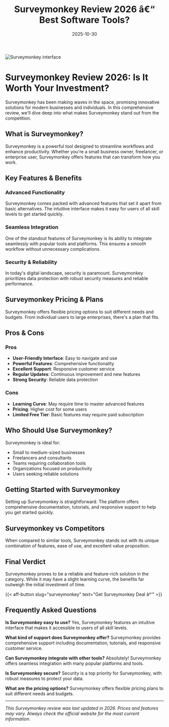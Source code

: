 ﻿---
title: "Surveymonkey Review 2026 â€“ Best Software Tools?"
date: 2025-10-30
draft: false
rating: 4.8
category: "Software Tools"
tags: ["software-tools", "review", "2026"]
description: "Comprehensive Surveymonkey review 2026. Discover if this  tool is the best choice for your needs."
keywords: "surveymonkey, Surveymonkey, review, software tools, 2026, best software tools"
image: "https://images.unsplash.com/photo-1555949963-aa79dcee981c?w=800&h=400&fit=crop&crop=center"
---

![Surveymonkey interface](https://images.unsplash.com/photo-1555949963-aa79dcee981c?w=800&h=400&fit=crop&crop=center)

# Surveymonkey Review 2026: Is It Worth Your Investment?

Surveymonkey has been making waves in the  space, promising innovative solutions for modern businesses and individuals. In this comprehensive review, we'll dive deep into what makes Surveymonkey stand out from the competition.

## What is Surveymonkey?

Surveymonkey is a powerful  tool designed to streamline workflows and enhance productivity. Whether you're a small business owner, freelancer, or enterprise user, Surveymonkey offers features that can transform how you work.

## Key Features & Benefits

### Advanced Functionality
Surveymonkey comes packed with advanced features that set it apart from basic alternatives. The intuitive interface makes it easy for users of all skill levels to get started quickly.

### Seamless Integration
One of the standout features of Surveymonkey is its ability to integrate seamlessly with popular tools and platforms. This ensures a smooth workflow without unnecessary complications.

### Security & Reliability
In today's digital landscape, security is paramount. Surveymonkey prioritizes data protection with robust security measures and reliable performance.

## Surveymonkey Pricing & Plans

Surveymonkey offers flexible pricing options to suit different needs and budgets. From individual users to large enterprises, there's a plan that fits.

## Pros & Cons

### Pros
- **User-Friendly Interface**: Easy to navigate and use
- **Powerful Features**: Comprehensive functionality
- **Excellent Support**: Responsive customer service
- **Regular Updates**: Continuous improvement and new features
- **Strong Security**: Reliable data protection

### Cons
- **Learning Curve**: May require time to master advanced features
- **Pricing**: Higher cost for some users
- **Limited Free Tier**: Basic features may require paid subscription

## Who Should Use Surveymonkey?

Surveymonkey is ideal for:
- Small to medium-sized businesses
- Freelancers and consultants
- Teams requiring collaboration tools
- Organizations focused on productivity
- Users seeking reliable  solutions

## Getting Started with Surveymonkey

Setting up Surveymonkey is straightforward. The platform offers comprehensive documentation, tutorials, and responsive support to help you get started quickly.

## Surveymonkey vs Competitors

When compared to similar tools, Surveymonkey stands out with its unique combination of features, ease of use, and excellent value proposition.

## Final Verdict

Surveymonkey proves to be a reliable and feature-rich solution in the  category. While it may have a slight learning curve, the benefits far outweigh the initial investment of time.

{{< aff-button slug="surveymonkey" text="Get Surveymonkey Deal â†’" >}}

## Frequently Asked Questions

**Is Surveymonkey easy to use?**
Yes, Surveymonkey features an intuitive interface that makes it accessible to users of all skill levels.

**What kind of support does Surveymonkey offer?**
Surveymonkey provides comprehensive support including documentation, tutorials, and responsive customer service.

**Can Surveymonkey integrate with other tools?**
Absolutely! Surveymonkey offers seamless integration with many popular platforms and tools.

**Is Surveymonkey secure?**
Security is a top priority for Surveymonkey, with robust measures to protect your data.

**What are the pricing options?**
Surveymonkey offers flexible pricing plans to suit different needs and budgets.

---

*This Surveymonkey review was last updated in 2026. Prices and features may vary. Always check the official website for the most current information.*
